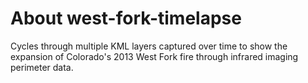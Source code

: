 About west-fork-timelapse
======
Cycles through multiple KML layers captured over time to show the expansion of Colorado's 2013 West Fork fire through infrared imaging perimeter data.
